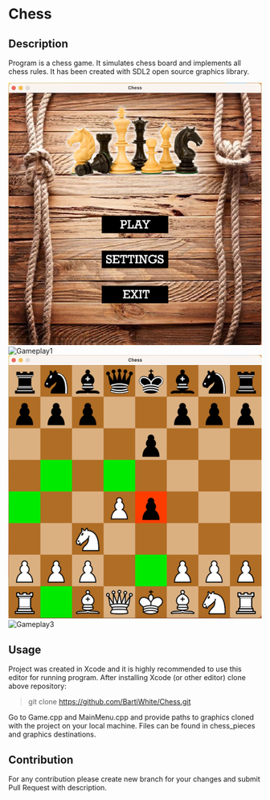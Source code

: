 # Chess

## Description

Program is a chess game. It simulates chess board and implements all chess rules. It has been created with SDL2 open source graphics library. 

<!-- Image -->
![Main menu](https://github.com/BartiWhite/Chess/blob/main/graphics/mainmenu.png)
![Gameplay1](https://github.com/BartiWhite/Chess/blob/main/graphics/gameplay1.png)
![Gameplay2](https://github.com/BartiWhite/Chess/blob/main/graphics/gameplay2.png)
![Gameplay3](https://github.com/BartiWhite/Chess/blob/main/graphics/gameplay3.png)

## Usage

Project was created in Xcode and it is highly recommended to use this editor for running program. After installing Xcode (or other editor) clone above repository:

> git clone https://github.com/BartiWhite/Chess.git

Go to Game.cpp and MainMenu.cpp and provide paths to graphics cloned with the project on your local machine. Files can be found in chess_pieces and graphics destinations. 

## Contribution 

For any contribution please create new branch for your changes and submit Pull Request with description.

